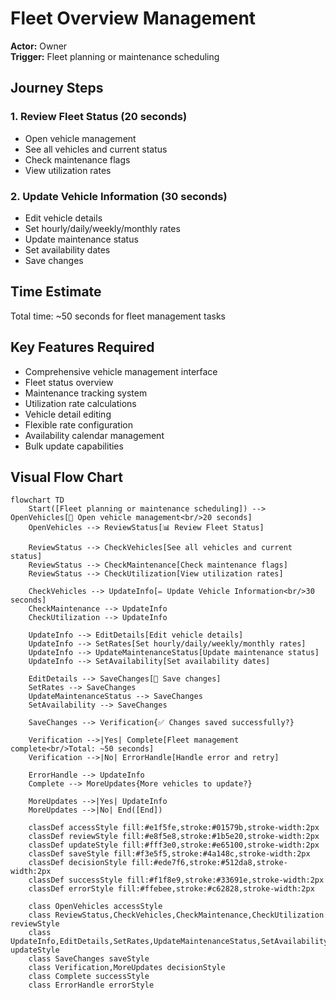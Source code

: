 # Fleet Overview Management

**Actor:** Owner  
**Trigger:** Fleet planning or maintenance scheduling

## Journey Steps

### 1. Review Fleet Status (20 seconds)

- Open vehicle management
- See all vehicles and current status
- Check maintenance flags
- View utilization rates

### 2. Update Vehicle Information (30 seconds)

- Edit vehicle details
- Set hourly/daily/weekly/monthly rates
- Update maintenance status
- Set availability dates
- Save changes

## Time Estimate

Total time: ~50 seconds for fleet management tasks

## Key Features Required

- Comprehensive vehicle management interface
- Fleet status overview
- Maintenance tracking system
- Utilization rate calculations
- Vehicle detail editing
- Flexible rate configuration
- Availability calendar management
- Bulk update capabilities

## Visual Flow Chart

```mermaid
flowchart TD
    Start([Fleet planning or maintenance scheduling]) --> OpenVehicles[🚗 Open vehicle management<br/>20 seconds]
    OpenVehicles --> ReviewStatus[📊 Review Fleet Status]

    ReviewStatus --> CheckVehicles[See all vehicles and current status]
    ReviewStatus --> CheckMaintenance[Check maintenance flags]
    ReviewStatus --> CheckUtilization[View utilization rates]

    CheckVehicles --> UpdateInfo[✏️ Update Vehicle Information<br/>30 seconds]
    CheckMaintenance --> UpdateInfo
    CheckUtilization --> UpdateInfo

    UpdateInfo --> EditDetails[Edit vehicle details]
    UpdateInfo --> SetRates[Set hourly/daily/weekly/monthly rates]
    UpdateInfo --> UpdateMaintenanceStatus[Update maintenance status]
    UpdateInfo --> SetAvailability[Set availability dates]

    EditDetails --> SaveChanges[💾 Save changes]
    SetRates --> SaveChanges
    UpdateMaintenanceStatus --> SaveChanges
    SetAvailability --> SaveChanges

    SaveChanges --> Verification{✅ Changes saved successfully?}

    Verification -->|Yes| Complete[Fleet management complete<br/>Total: ~50 seconds]
    Verification -->|No| ErrorHandle[Handle error and retry]

    ErrorHandle --> UpdateInfo
    Complete --> MoreUpdates{More vehicles to update?}

    MoreUpdates -->|Yes| UpdateInfo
    MoreUpdates -->|No| End([End])

    classDef accessStyle fill:#e1f5fe,stroke:#01579b,stroke-width:2px
    classDef reviewStyle fill:#e8f5e8,stroke:#1b5e20,stroke-width:2px
    classDef updateStyle fill:#fff3e0,stroke:#e65100,stroke-width:2px
    classDef saveStyle fill:#f3e5f5,stroke:#4a148c,stroke-width:2px
    classDef decisionStyle fill:#ede7f6,stroke:#512da8,stroke-width:2px
    classDef successStyle fill:#f1f8e9,stroke:#33691e,stroke-width:2px
    classDef errorStyle fill:#ffebee,stroke:#c62828,stroke-width:2px

    class OpenVehicles accessStyle
    class ReviewStatus,CheckVehicles,CheckMaintenance,CheckUtilization reviewStyle
    class UpdateInfo,EditDetails,SetRates,UpdateMaintenanceStatus,SetAvailability updateStyle
    class SaveChanges saveStyle
    class Verification,MoreUpdates decisionStyle
    class Complete successStyle
    class ErrorHandle errorStyle
```
